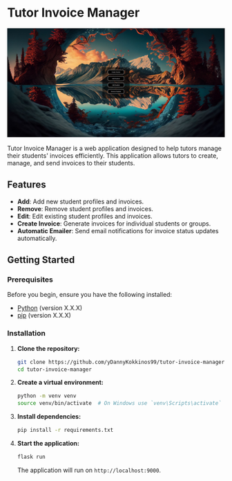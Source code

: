 # Tutor Invoice Manager

![Tutor Invoice Manager](static/screenshots/landing_page.JPG)

Tutor Invoice Manager is a web application designed to help tutors manage their students' invoices efficiently. This application allows tutors to create, manage, and send invoices to their students.

## Features

- **Add**: Add new student profiles and invoices.
- **Remove**: Remove student profiles and invoices.
- **Edit**: Edit existing student profiles and invoices.
- **Create Invoice**: Generate invoices for individual students or groups.
- **Automatic Emailer**: Send email notifications for invoice status updates automatically.

## Getting Started

### Prerequisites

Before you begin, ensure you have the following installed:

- [Python](https://www.python.org/downloads/) (version X.X.X)
- [pip](https://pip.pypa.io/en/stable/installation/) (version X.X.X)

### Installation

1. **Clone the repository:**

    ```bash
    git clone https://github.com/yDannyKokkinos99/tutor-invoice-manager.git
    cd tutor-invoice-manager
    ```

2. **Create a virtual environment:**

    ```bash
    python -m venv venv
    source venv/bin/activate  # On Windows use `venv\Scripts\activate`
    ```

3. **Install dependencies:**

    ```bash
    pip install -r requirements.txt
    ```

6. **Start the application:**

    ```bash
    flask run
    ```

    The application will run on `http://localhost:9000`.
